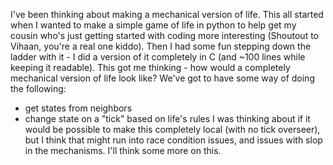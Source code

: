 I've been thinking about making a mechanical version of life. This all started when I wanted to make a simple game of life in python to help get my cousin who's just getting started with coding more interesting (Shoutout to Vihaan, you're a real one kiddo). Then I had some fun stepping down the ladder with it - I did a version of it completely in C (and ~100 lines while keeping it readable). This got me thinking - how would a completely mechanical version of life look like? 
We've got to have some way of doing the following:
- get states from neighbors
- change state on a "tick" based on life's rules
I was thinking about if it would be possible to make this completely local (with no tick overseer), but I think that might run into race condition issues, and issues with slop in the mechanisms. I'll think some more on this.